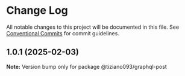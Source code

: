 # Change Log

All notable changes to this project will be documented in this file.
See [Conventional Commits](https://conventionalcommits.org) for commit guidelines.

## 1.0.1 (2025-02-03)

**Note:** Version bump only for package @tiziano093/graphql-post
